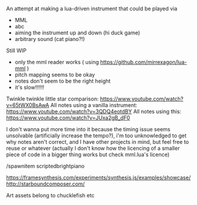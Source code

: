An attempt at making a lua-driven instrument that could be played via
- MML
- abc
- aiming the instrument up and down (hi duck game)
- arbitrary sound (cat piano?!)

Still WIP
- only the mml reader works ( using https://github.com/mirrexagon/lua-mml )
- pitch mapping seems to be okay
- notes don't seem to be the right height
- it's slow!!!!!!

Twinkle twinkle little star comparison: https://www.youtube.com/watch?v=65tWX0BsAwA
All notes using a vanilla instrument: https://www.youtube.com/watch?v=3QDQ4eotdBY
All notes using this: https://www.youtube.com/watch?v=JUxa2gB_dF0

I don't wanna put more time into it because the timing issue seems unsolvable (artificially increase the tempo?), i'm too unknowledged to get why notes aren't correct, and I have other projects in mind, but feel free to reuse or whatever (actually I don't know how the licencing of a smaller piece of code in a bigger thing works but check mml.lua's licence)

/spawnitem scriptedbrightpiano

https://framesynthesis.com/experiments/synthesis.js/examples/showcase/
http://starboundcomposer.com/

Art assets belong to chucklefish etc
